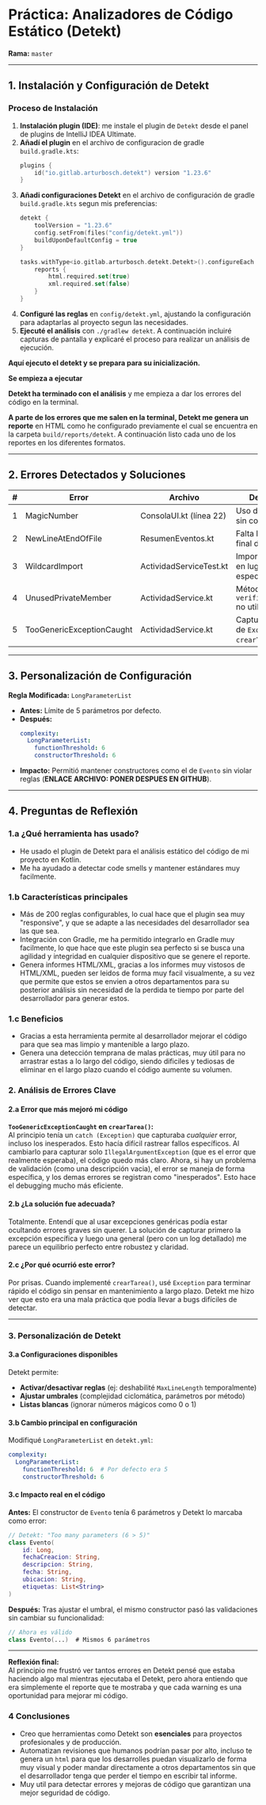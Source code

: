 # Práctica: Analizadores de Código Estático (Detekt)
**Rama:** `master`

---

## 1. Instalación y Configuración de Detekt

### Proceso de Instalación
1. **Instalación plugin (IDE)**: me instale el plugin de `Detekt` desde el panel de plugins de IntelliJ IDEA Ultimate.
2. **Añadí el plugin** en el archivo de configuracion de gradle `build.gradle.kts`:
   ```kotlin
   plugins {
       id("io.gitlab.arturbosch.detekt") version "1.23.6"
   }
   ```
3. **Añadi configuraciones Detekt** en el archivo de configuración de gradle `build.gradle.kts` segun mis preferencias:
    ```kotlin
   detekt {
        toolVersion = "1.23.6"
        config.setFrom(files("config/detekt.yml"))
        buildUponDefaultConfig = true
    }
    
    tasks.withType<io.gitlab.arturbosch.detekt.Detekt>().configureEach {
        reports {
            html.required.set(true)
            xml.required.set(false)
        }
    }
    ```
4. **Configuré las reglas** en `config/detekt.yml`, ajustando la configuración para adaptarlas al proyecto segun las necesidades.
5. **Ejecuté el análisis** con `./gradlew detekt`. A continuación incluiré capturas de pantalla y explicaré el proceso para realizar un análisis de ejecución.

**Aquí ejecuto el detekt y se prepara para su inicialización.**

**Se empieza a ejecutar**

**Detekt ha terminado con el análisis** y me empieza a dar los errores del código en la terminal.

**A parte de los errores que me salen en la terminal, Detekt me genera un reporte** en HTML como he configurado previamente el cual se encuentra en la carpeta `build/reports/detekt`. A continuación listo cada uno de los reportes en los diferentes formatos.

---

## 2. Errores Detectados y Soluciones

| # | Error                | Archivo               | Descripción                                                                 | Solución                                                                 | Commit                   |
|---|----------------------|-----------------------|-----------------------------------------------------------------------------|--------------------------------------------------------------------------|--------------------------|
| 1 | MagicNumber          | ConsolaUI.kt (línea 22) | Uso del número `4` sin constante.                                          | Creé `const val OPCION_SALIR = 4`                                        | [b7e9437](https://github.com/obezeq/entornos-linting-taskmanager-cliente/commit/b7e943780c7014240183f1ad578f89f3b38f3d14) |
| 2 | NewLineAtEndOfFile   | ResumenEventos.kt     | Falta línea vacía al final del archivo.                                     | Añadí un salto de línea al final.                                        | [a8a4a74](https://github.com/obezeq/entornos-linting-taskmanager-cliente/commit/a8a4a74986c85e965fbcef91ffada7c1b894abe6)  |
| 3 | WildcardImport       | ActividadServiceTest.kt | Importación con `.*` en lugar de clases específicas.                       | Reemplacé por imports detallados.                                        | [2911c28](https://github.com/obezeq/entornos-linting-taskmanager-cliente/commit/2911c28bec509f3c3d560e013d40e972f709a38b)  |
| 4 | UnusedPrivateMember  | ActividadService.kt   | Método `verificarSubtareas` no utilizado.                                   | Eliminé el método.                                                       | [7a3f0eb](https://github.com/obezeq/entornos-linting-taskmanager-cliente/commit/7a3f0eb329b1c532e18e417369d348e1182e4754)  |
| 5 | TooGenericExceptionCaught | ActividadService.kt | Captura genérica de `Exception` en `crearTarea()`.                         | Cambié a `IllegalArgumentException` + logging específico.                | [d41437a](https://github.com/obezeq/entornos-linting-taskmanager-cliente/commit/d41437a7aab2f52548af45c975ca5d995723efc7)  |

---

## 3. Personalización de Configuración

**Regla Modificada:** `LongParameterList`
- **Antes:** Límite de 5 parámetros por defecto.
- **Después:**
  ```yaml
  complexity:
    LongParameterList:
      functionThreshold: 6
      constructorThreshold: 6
  ```
- **Impacto:** Permitió mantener constructores como el de `Evento` sin violar reglas (**ENLACE ARCHIVO: PONER DESPUES EN GITHUB**).

---

## 4. Preguntas de Reflexión

### 1.a ¿Qué herramienta has usado?
- He usado el plugin de Detekt para el análisis estático del código de mi proyecto en Kotlin. 
- Me ha ayudado a detectar code smells y mantener estándares muy facilmente.

### 1.b Características principales
- Más de 200 reglas configurables, lo cual hace que el plugin sea muy "responsive", y que se adapte a las necesidades del desarrollador sea las que sea.
- Integración con Gradle, me ha permitido integrarlo en Gradle muy facilmente, lo que hace que este plugin sea perfecto si se busca una agilidad y integridad en cualquier dispositivo que se genere el reporte.
- Genera informes HTML/XML, gracias a los informes muy vistosos de HTML/XML, pueden ser leidos de forma muy facil visualmente, a su vez que permite que estos se envien a otros departamentos para su posterior análisis sin necesidad de la perdida te tiempo por parte del desarrollador para generar estos.

### 1.c Beneficios
- Gracias a esta herramienta permite al desarrollador mejorar el código para que sea mas limpio y mantenible a largo plazo.
- Genera una detección temprana de malas prácticas, muy útil para no arrastrar estas a lo largo del código, siendo dificiles y tediosas de eliminar en el largo plazo cuando el código aumente su volumen.

### 2. Análisis de Errores Clave

#### 2.a Error que más mejoró mi código  
**`TooGenericExceptionCaught` en `crearTarea()`:**  
Al principio tenía un `catch (Exception)` que capturaba *cualquier* error, incluso los inesperados. Esto hacía difícil rastrear fallos específicos. Al cambiarlo para capturar solo `IllegalArgumentException` (que es el error que realmente esperaba), el código quedo más claro. Ahora, si hay un problema de validación (como una descripción vacia), el error se maneja de forma específica, y los demas errores se registran como "inesperados". Esto hace el debugging mucho más eficiente.

#### 2.b ¿La solución fue adecuada?  
Totalmente. Entendí que al usar excepciones genéricas podía estar ocultando errores graves sin querer. La solución de capturar primero la excepción específica y luego una general (pero con un log detallado) me parece un equilibrio perfecto entre robustez y claridad.

#### 2.c ¿Por qué ocurrió este error?  
Por prisas. Cuando implementé `crearTarea()`, usé `Exception` para terminar rápido el código sin pensar en mantenimiento a largo plazo. Detekt me hizo ver que esto era una mala práctica que podía llevar a bugs difíciles de detectar.

---

### 3. Personalización de Detekt

#### 3.a Configuraciones disponibles  
Detekt permite:  
- **Activar/desactivar reglas** (ej: deshabilité `MaxLineLength` temporalmente)  
- **Ajustar umbrales** (complejidad ciclomática, parámetros por método)  
- **Listas blancas** (ignorar números mágicos como 0 o 1)  

#### 3.b Cambio principal en configuración  
Modifiqué `LongParameterList` en `detekt.yml`:  
```yaml
complexity:
  LongParameterList:
    functionThreshold: 6  # Por defecto era 5
    constructorThreshold: 6
```

#### 3.c Impacto real en el código
**Antes:** El constructor de `Evento` tenía 6 parámetros y Detekt lo marcaba como error:
```kotlin
// Detekt: "Too many parameters (6 > 5)"
class Evento(
    id: Long, 
    fechaCreacion: String,
    descripcion: String,
    fecha: String,
    ubicacion: String,
    etiquetas: List<String>
)
```

**Después:** Tras ajustar el umbral, el mismo constructor pasó las validaciones sin cambiar su funcionalidad:
```kotlin
// Ahora es válido
class Evento(...)  # Mismos 6 parámetros
```

---

**Reflexión final:**  
Al principio me frustró ver tantos errores en Detekt pensé que estaba haciendo algo mal mientras ejecutaba el Detekt, pero ahora entiendo que era simplemente el reporte que te mostraba y que cada warning es una oportunidad para mejorar mi código.

### 4 Conclusiones
- Creo que herramientas como Detekt son **esenciales** para proyectos profesionales y de producción.
- Automatizan revisiones que humanos podrían pasar por alto, incluso te genera un `html` para que los desarrolles puedan visualizarlo de forma muy visual y poder mandar directamente a otros departamentos sin que el desarrollador tenga que perder el tiempo en escribir tal informe.
- Muy util para detectar errores y mejoras de código que garantizan una mejor seguridad de código.